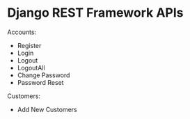 # Django REST Framework APIs

Accounts:
* Register
* Login
* Logout
* LogoutAll
* Change Password
* Password Reset

Customers:
* Add New Customers
